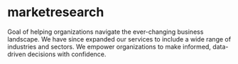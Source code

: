 # marketresearch
Goal of helping organizations navigate the ever-changing business landscape. We have since expanded our services to include a wide range of industries and sectors. We empower organizations to make informed, data-driven decisions with confidence.
